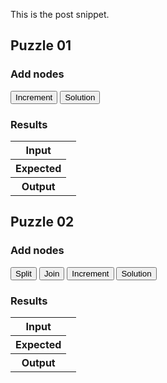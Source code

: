 This is the post snippet.

<!--BREAK-->

<div id="puzzle01">
  <h2>Puzzle 01</h2>
  <div class="node-editor" tabindex="1"></div>
  <h3>Add nodes</h3>
  <div class="buttons">
    <button class="btn btn-success add" data-component="increment">Increment</button>
    <button class="btn btn-warning solve">Solution</button>
  </div>
  <h3>Results</h3>
  <table class="results table">
    <tbody>
      <tr class="input-row">
        <th scope="row">Input</th>
        <td>
          <div class="input"></div>
        </td>
      </tr>
      <tr class="expected-row">
        <th scope="row">Expected</th>
        <td>
          <div class="expected"></div>
        </td>
      </tr>
      <tr class="output-row">
        <th scope="row">Output</th>
        <td>
          <div class="output"></div>
        </td>
      </tr>
    </tbody>
  </table>
</div>

<div id="puzzle02">
  <h2>Puzzle 02</h2>
  <div class="node-editor" tabindex="1"></div>
  <h3>Add nodes</h3>
  <div class="buttons">
    <button class="btn btn-success add" data-component="split">Split</button>
    <button class="btn btn-success add" data-component="join">Join</button>
    <button class="btn btn-success add" data-component="increment">Increment</button>
    <button class="btn btn-warning solve">Solution</button>
  </div>
  <h3>Results</h3>
  <table class="results table">
    <tbody>
      <tr class="input-row">
        <th scope="row">Input</th>
        <td>
          <div class="input"></div>
        </td>
      </tr>
      <tr class="expected-row">
        <th scope="row">Expected</th>
        <td>
          <div class="expected"></div>
        </td>
      </tr>
      <tr class="output-row">
        <th scope="row">Output</th>
        <td>
          <div class="output"></div>
        </td>
      </tr>
    </tbody>
  </table>
</div>


